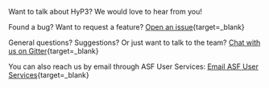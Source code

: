 Want to talk about HyP3? We would love to hear from you!

Found a bug? Want to request a feature?
[Open an issue](https://github.com/ASFHyP3/ASFHyP3.github.io/issues/new "Open new ASFHyP3 GitHub Issue" ){target=_blank}

General questions? Suggestions? Or just want to talk to the team?
[Chat with us on Gitter](https://gitter.im/ASFHyP3/community "ASF HyP3 Gitter Community" ){target=_blank}

You can also reach us by email through ASF User Services: [Email ASF User Services](mailto:uso@asf.alaska.edu "uso@asf.alaska.edu" ){target=_blank}
